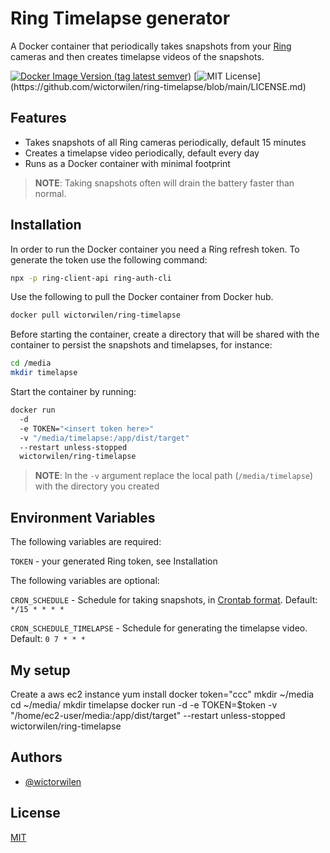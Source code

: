 
# Ring Timelapse generator

A Docker container that periodically takes snapshots from your [Ring](https://www.ring.com) cameras and then creates timelapse videos of the snapshots.

[![Docker Image Version (tag latest semver)](https://img.shields.io/docker/v/wictorwilen/ring-timelapse/latest)](https://hub.docker.com/repository/docker/wictorwilen/ring-timelapse)
[![MIT License](https://img.shields.io/apm/l/atomic-design-ui.svg?)](https://github.com/wictorwilen/ring-timelapse/blob/main/LICENSE.md)

## Features

- Takes snapshots of all Ring cameras periodically, default 15 minutes
- Creates a timelapse video periodically, default every day
- Runs as a Docker container with minimal footprint

> **NOTE**: Taking snapshots often will drain the battery faster than normal.

## Installation

In order to run the Docker container you need a Ring refresh token.
To generate the token use the following command:

``` bash
npx -p ring-client-api ring-auth-cli
```

Use the following to pull the Docker container from Docker hub.

``` bash
docker pull wictorwilen/ring-timelapse
```

Before starting the container, create a directory that will be shared with the 
container to persist the snapshots and timelapses, for instance:

``` bash
cd /media
mkdir timelapse
```

Start the container by running:

``` bash
docker run 
  -d 
  -e TOKEN="<insert token here>" 
  -v "/media/timelapse:/app/dist/target" 
  --restart unless-stopped 
  wictorwilen/ring-timelapse
```



> **NOTE**: In the `-v` argument replace the local path (`/media/timelapse`) with the directory you created

## Environment Variables

The following variables are required:

`TOKEN` - your generated Ring token, see Installation

The following variables are optional:

`CRON_SCHEDULE` - Schedule for taking snapshots, in [Crontab format](https://linuxhandbook.com/crontab/). Default: `*/15 * * * *`

`CRON_SCHEDULE_TIMELAPSE` - Schedule for generating the timelapse video. Default: `0 7 * * *`

## My setup
Create a aws ec2 instance
yum install docker
token="ccc"
mkdir ~/media
cd ~/media/
mkdir timelapse
docker run -d  -e TOKEN=$token -v "/home/ec2-user/media:/app/dist/target" --restart unless-stopped wictorwilen/ring-timelapse


## Authors

- [@wictorwilen](https://www.github.com/wictorwilen)
  
## License

[MIT](https://choosealicense.com/licenses/mit/)

